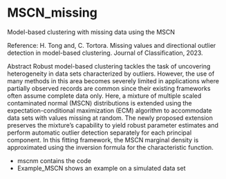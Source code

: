 # MSCN_missing
Model-based clustering with missing data using the MSCN

Reference: H. Tong and, C. Tortora. Missing values and directional outlier detection 
in model-based clustering. Journal of Classification, 2023. 

Abstract
Robust model-based clustering tackles the task of uncovering heterogeneity in data
sets characterized by outliers. However, the use of many methods in this area becomes
severely limited in applications where partially observed records are common since their
existing frameworks often assume complete data only. Here, a mixture of multiple scaled
contaminated normal (MSCN) distributions is extended using the expectation-conditional
maximization (ECM) algorithm to accommodate data sets with values missing at random.
The newly proposed extension preserves the mixture’s capability to yield robust parameter
estimates and perform automatic outlier detection separately for each principal
component. In this fitting framework, the MSCN marginal density is approximated using
the inversion formula for the characteristic function. 


- mscnm contains the code
- Example_MSCN shows an example on a simulated data set
